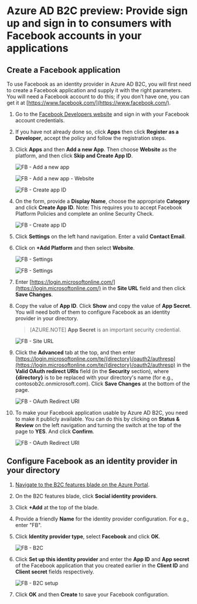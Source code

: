 <properties
	pageTitle="Azure AD B2C preview | Microsoft Azure"
	description="Provide sign up and sign in to consumers with Facebook accounts in your applications secured by Azure AD B2C"
	services="active-directory"
	documentationCenter=""
	authors="swkrish"
	manager="msmbaldwin"
	editor="curtand"/>

<tags
	ms.service="active-directory"
	ms.workload="identity"
	ms.tgt_pltfrm="na"
	ms.devlang="na"
	ms.topic="article"
	ms.date="08/10/2015"
	ms.author="swkrish"/>

# Azure AD B2C preview: Provide sign up and sign in to consumers with Facebook accounts in your applications

## Create a Facebook application

To use Facebook as an identity provider in Azure AD B2C, you will first need to create a Facebook application and supply it with the right parameters. You will need a Facebook account to do this; if you don’t have one, you can get it at [https://www.facebook.com/](https://www.facebook.com/).

1. Go to the [Facebook Developers website](https://developers.facebook.com/) and sign in with your Facebook account credentials.
2. If you have not already done so, click **Apps** then click **Register as a Developer**, accept the policy and follow the registration steps.
3. Click **Apps** and then **Add a new App**. Then choose **Website** as the platform, and then click **Skip and Create App ID**.

    ![FB - Add a new app](../media/active-directory-b2c/fb-add-new-app.png)

    ![FB - Add a new app - Website](../media/active-directory-b2c/fb-add-new-app-website.png)

    ![FB - Create app ID](../media/active-directory-b2c/fb-new-app-skip.png)

4. On the form, provide a **Display Name**, choose the appropriate **Category** and click **Create App ID**. Note: This requires you to accept Facebook Platform Policies and complete an online Security Check.

    ![FB - Create app ID](../media/active-directory-b2c/fb-create-app-id.png)

5. Click **Settings** on the left hand navigation. Enter a valid **Contact Email**.
6. Click on **+Add Platform** and then select **Website**.

    ![FB - Settings](../media/active-directory-b2c/fb-settings.png)

    ![FB - Settings](../media/active-directory-b2c/fb-website.png)

7. Enter [https://login.microsoftonline.com/](https://login.microsoftonline.com/) in the **Site URL** field and then click **Save Changes**.
8. Copy the value of **App ID**. Click **Show** and copy the value of **App Secret**. You will need both of them to configure Facebook as an identity provider in your directory.

    > [AZURE.NOTE]
    **App Secret** is an important security credential.

    ![FB - Site URL](../media/active-directory-b2c/fb-site-url.png)

9. Click the **Advanced** tab at the top, and then enter [https://login.microsoftonline.com/te/{directory}/oauth2/authresp](https://login.microsoftonline.com/te/{directory}/oauth2/authresp) in the **Valid OAuth redirect URIs** field (in the **Security** section), where **{directory}** is to be replaced with your directory's name (for e.g., contosob2c.onmicrosoft.com). Click **Save Changes** at the bottom of the page.

    ![FB - OAuth Redirect URI](../media/active-directory-b2c/fb-oauth-redirect-URI.png)

10. To make your Facebook application usable by Azure AD B2C, you need to make it publicly available. You can do this by clicking on **Status & Review** on the left navigation and turning the switch at the top of the page to **YES**. And click **Confirm**.

    ![FB - OAuth Redirect URI](../media/active-directory-b2c/fb-app-public.png)

## Configure Facebook as an identity provider in your directory

1. [Navigate to the B2C features blade on the Azure Portal](active-directory-b2c-app-registration.md#navigate-to-the-b2c-features-blade-on-the-azure-portal).
2. On the B2C features blade, click **Social identity providers**.
3. Click **+Add** at the top of the blade.
4. Provide a friendly **Name** for the identity provider configuration. For e.g., enter "FB".
5. Click **Identity provider type**, select **Facebook** and click **OK**.

    ![FB - B2C](../media/active-directory-b2c/fb-b2c.png)

6. Click **Set up this identity provider** and enter the **App ID** and **App secret** of the Facebook application that you created earlier in the **Client ID** and **Client secret** fields respectively.

    ![FB - B2C setup](../media/active-directory-b2c/fb-b2c-setup.png)

7. Click **OK** and then **Create** to save your Facebook configuration.
